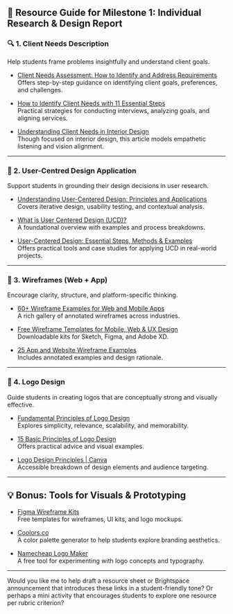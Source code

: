 ## 🌟 Resource Guide for Milestone 1: Individual Research & Design Report

### 🔍 1. **Client Needs Description**
Help students frame problems insightfully and understand client goals.

- [Client Needs Assessment: How to Identify and Address Requirements](https://www.joinkosmo.com/blog/client-needs-assessment-how-to-identify-and-address-requirements/)  
  Offers step-by-step guidance on identifying client goals, preferences, and challenges.

- [How to Identify Client Needs with 11 Essential Steps](https://clientvenue.com/blog/client-needs)  
  Practical strategies for conducting interviews, analyzing goals, and aligning services.

- [Understanding Client Needs in Interior Design](https://www.kiadesigns.co.uk/interior-design/understanding-client-needs-interior-design/)  
  Though focused on interior design, this article models empathetic listening and vision alignment.

---

### 👥 2. **User-Centred Design Application**
Support students in grounding their design decisions in user research.

- [Understanding User-Centered Design: Principles and Applications](https://www.uxdummy.com/blog/ux-design-best-practice/understanding-user-centered-design-principles-and-applications)  
  Covers iterative design, usability testing, and contextual analysis.

- [What is User Centered Design (UCD)?](https://www.interaction-design.org/literature/topics/user-centered-design)  
  A foundational overview with examples and process breakdowns.

- [User-Centered Design: Essential Steps, Methods & Examples](https://userq.com/user-centered-design-essential-steps-methods-and-examples/)  
  Offers practical tools and case studies for applying UCD in real-world projects.

---

### 📱 3. **Wireframes (Web + App)**
Encourage clarity, structure, and platform-specific thinking.

- [60+ Wireframe Examples for Web and Mobile Apps](https://www.justinmind.com/wireframe/inspiring-web-and-mobile-wireframe-and-prototype-examples)  
  A rich gallery of annotated wireframes across industries.

- [Free Wireframe Templates for Mobile, Web & UX Design](https://speckyboy.com/free-wireframe-templates-mobile-app-web-ux-design/)  
  Downloadable kits for Sketch, Figma, and Adobe XD.

- [25 App and Website Wireframe Examples](https://htmlburger.com/blog/app-and-website-wireframe-examples/)  
  Includes annotated examples and design rationale.

---

### 🎨 4. **Logo Design**
Guide students in creating logos that are conceptually strong and visually effective.

- [Fundamental Principles of Logo Design](https://selfmadedesigner.com/principles-logo-design/)  
  Explores simplicity, relevance, scalability, and memorability.

- [15 Basic Principles of Logo Design](https://www.designhill.com/design-blog/basic-principles-logo-design/)  
  Offers practical advice and visual examples.

- [Logo Design Principles | Canva](https://www.canva.com/learn/logo-design-principles/)  
  Accessible breakdown of design elements and audience targeting.

---

## 💡 Bonus: Tools for Visuals & Prototyping

- [Figma Wireframe Kits](https://www.figma.com/community/wireframes)  
  Free templates for wireframes, UI kits, and logo mockups.

- [Coolors.co](https://coolors.co/)  
  A color palette generator to help students explore branding aesthetics.

- [Namecheap Logo Maker](https://www.namecheap.com/logo-maker/)  
  A free tool for experimenting with logo concepts and typography.

---

Would you like me to help draft a resource sheet or Brightspace announcement that introduces these links in a student-friendly tone? Or perhaps a mini activity that encourages students to explore one resource per rubric criterion?

